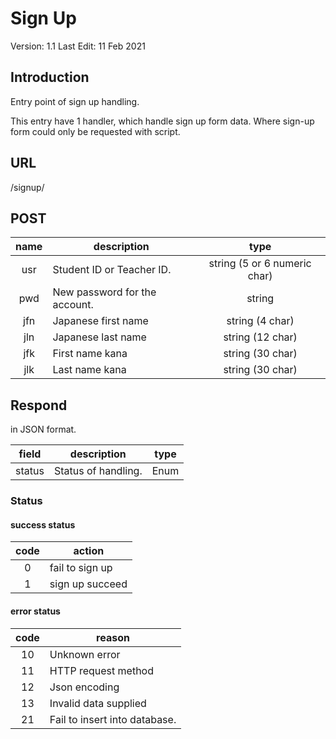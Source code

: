 # Sign Up

Version: 1.1
Last Edit: 11 Feb 2021

## Introduction

Entry point of sign up handling.

This entry have 1 handler, which handle sign up form data. Where sign-up form could only be requested with script.

## URL

/signup/

## POST

| name  | description                   |             type             |
| :---: | ----------------------------- | :--------------------------: |
|  usr  | Student ID or Teacher ID.     | string (5 or 6 numeric char) |
|  pwd  | New password for the account. |            string            |
|  jfn  | Japanese first name           |       string (4 char)        |
|  jln  | Japanese last name            |       string (12 char)       |
|  jfk  | First name kana               |       string (30 char)       |
|  jlk  | Last name kana                |       string (30 char)       |

## Respond

in JSON format.

| field  | description         | type  |
| :----: | ------------------- | :---: |
| status | Status of handling. | Enum  |

### Status

#### success status

| code  | action          |
| :---: | --------------- |
|   0   | fail to sign up |
|   1   | sign up succeed |

#### error status

| code  | reason                        |
| :---: | ----------------------------- |
|  10   | Unknown error                 |
|  11   | HTTP request method           |
|  12   | Json encoding                 |
|  13   | Invalid data supplied         |
|  21   | Fail to insert into database. |
